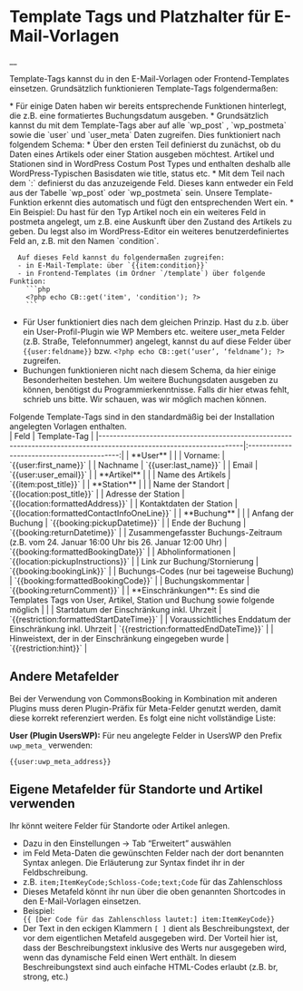 #  Template Tags und Platzhalter für E-Mail-Vorlagen

__

Template-Tags kannst du in den E-Mail-Vorlagen oder Frontend-Templates
einsetzen.
Grundsätzlich funktionieren Template-Tags folgendermaßen:
<div v-pre>
  * Für einige Daten haben wir bereits entsprechende Funktionen hinterlegt, die z.B. eine formatiertes Buchungsdatum ausgeben.
  * Grundsätzlich kannst du mit dem Template-Tags aber auf alle `wp_post` , `wp_postmeta` sowie die `user` und `user_meta` Daten zugreifen. Dies funktioniert nach folgendem Schema:
    * Über den ersten Teil definierst du zunächst, ob du Daten eines Artikels oder einer Station ausgeben möchtest. Artikel und Stationen sind in WordPress Costum Post Types und enthalten deshalb alle WordPress-Typischen Basisdaten wie title, status etc.
    * Mit dem Teil nach dem `:` definierst du das anzuzeigende Feld. Dieses kann entweder ein Feld aus der Tabelle `wp_post`
      oder `wp_postmeta` sein. Unsere Template-Funktion erkennt dies automatisch und fügt den entsprechenden Wert ein.
    * Ein Beispiel: Du hast für den Typ Artikel noch ein ein weiteres Feld in postmeta angelegt, um z.B. eine Auskunft
      über den Zustand des Artikels zu geben. Du legst also im WordPress-Editor ein weiteres benutzerdefiniertes Feld an, z.B. mit den Namen `condition`.

      Auf dieses Feld kannst du folgendermaßen zugreifen:
      - in E-Mail-Template: über `{{item:condition}}`
      - in Frontend-Templates (im Ordner `/template`) über folgende Funktion:
        ```php
        <?php echo CB::get('item', 'condition'); ?>
        ```
  * Für User funktioniert dies nach dem gleichen Prinzip. Hast du z.b. über ein User-Profil-Plugin wie WP Members etc. weitere user_meta Felder (z.B. Straße, Telefonnummer) angelegt, kannst du auf diese Felder über `{{user:feldname}}` bzw. `<?php echo CB::get(‘user’, ‘feldname’); ?>` zugreifen.
  * Buchungen funktionieren nicht nach diesem Schema, da hier einige Besonderheiten bestehen. Um weitere Buchungsdaten ausgeben zu können, benötigst du Programmierkenntnisse. Falls dir hier etwas fehlt, schrieb uns bitte. Wir schauen, was wir möglich machen können.
</div>
Folgende Template-Tags sind in den standardmäßig bei der Installation angelegten Vorlagen enthalten.

<div v-pre>
| Feld                                                                                                                |                Template-Tag                |
|---------------------------------------------------------------------------------------------------------------------|:------------------------------------------:|
| **User**                                                                                                            |                                            |
| Vorname:                                                                                                            |           `{{user:first_name}}`            |
| Nachname                                                                                                            |            `{{user:last_name}}`            |
| Email                                                                                                               |           `{{user:user_email}}`            |
| **Artikel**                                                                                                         |                                            |
| Name des Artikels                                                                                                   |           `{{item:post_title}}`            |
| **Station**                                                                                                         |                                            |
| Name der Standort                                                                                                   |         `{{location:post_title}}`          |
| Adresse der Station                                                                                                 |      `{{location:formattedAddress}}`       |
| Kontaktdaten der Station                                                                                            | `{{location:formattedContactInfoOneLine}}` |
| **Buchung**                                                                                                         |                                            |
| Anfang der Buchung                                                                                                  |        `{{booking:pickupDatetime}}`        |
| Ende der Buchung                                                                                                    |        `{{booking:returnDatetime}}`        |
| Zusammengefasster Buchungs-Zeitraum (z.B. vom 24. Januar 16:00 Uhr bis 26. Januar 12:00 Uhr)                 |     `{{booking:formattedBookingDate}}`     |
| Abholinformationen                                                                                                  |     `{{location:pickupInstructions}}`      |
| Link zur Buchung/Stornierung                                                                                        |         `{{booking:bookingLink}}`          |
| Buchungs-Codes (nur bei tageweise Buchung)                                                                          |     `{{booking:formattedBookingCode}}`     |
| Buchungskommentar                                                                                                   |        `{{booking:returnComment}}`         |
| **Einschränkungen**: Es sind die Templates Tags von User, Artikel, Station und Buchung sowie folgende möglich |                                            |
| Startdatum der Einschränkung inkl. Uhrzeit                                                                          |  `{{restriction:formattedStartDateTime}}`  |
| Voraussichtliches Enddatum der Einschränkung inkl. Uhrzeit                                                          |   `{{restriction:formattedEndDateTime}}`   |
| Hinweistext, der in der Einschränkung eingegeben wurde                                                              |           `{{restriction:hint}}`           |
</div>

##  Andere Metafelder

Bei der Verwendung von CommonsBooking in Kombination mit anderen Plugins muss deren Plugin-Präfix für Meta-Felder
genutzt werden, damit diese korrekt referenziert werden. Es folgt eine nicht vollständige Liste:

**User (Plugin UsersWP):**
Für neu angelegte Felder in UsersWP den Prefix `uwp_meta_` verwenden: <div v-pre>`{{user:uwp_meta_address}}`</div>

##  Eigene Metafelder für Standorte und Artikel verwenden

Ihr könnt weitere Felder für Standorte oder Artikel anlegen.

  * Dazu in den Einstellungen -> Tab “Erweitert” auswählen
  * im Feld Meta-Daten die gewünschten Felder nach der dort benannten Syntax anlegen. Die Erläuterung zur Syntax findet ihr in der Feldbschreibung.
  * z.B. `item;ItemKeyCode;Schloss-Code;text;Code` für das Zahlenschloss
  * Dieses Metafeld könnt ihr nun über die oben genannten Shortcodes in den E-Mail-Vorlagen einsetzen.
  * Beispiel: <div v-pre>`{{ [Der Code für das Zahlenschloss lautet:] item:ItemKeyCode}}`</div>
  * Der Text in den eckigen Klammern `[ ]` dient als Beschreibungstext, der vor dem eigentlichen Metafeld ausgegeben wird. Der Vorteil hier ist, dass der Beschreibungstext inklusive des Werts nur ausgegeben wird, wenn das dynamische Feld einen Wert enthält. In diesem Beschreibungstext sind auch einfache HTML-Codes erlaubt (z.B. br, strong, etc.)

